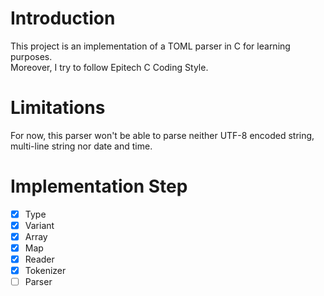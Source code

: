 # Introduction

This project is an implementation of a TOML parser in C for learning purposes.  
Moreover, I try to follow Epitech C Coding Style.

# Limitations

For now, this parser won't be able to parse neither UTF-8 encoded string, multi-line string nor date and time.

# Implementation Step

- [x] Type
- [x] Variant
- [x] Array
- [x] Map
- [x] Reader
- [x] Tokenizer
- [ ] Parser
